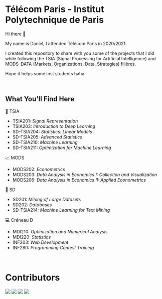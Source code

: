 # Télécom Paris - Institut Polytechnique de Paris

Hi there 👋

My name is Daniel, I attended Télécom Paris in 2020/2021.

I created this repository to share with you some of the projects that I did while following the TSIA (Signal Processing for Artificial Intelligence) and MODS-DATA (Markets, Organizations, Data, Strategies) filières.

Hope it helps some lost students haha

<br>

## What You'll Find Here

🧠 TSIA

- TSIA201: *Signal Representation*
- TSIA203: *Introduction to Deep Learning*
- SD-TSIA204: *Statistics: Linear Models*
- SD-TSIA205: *Advanced Statistics*
- SD-TSIA210: *Machine Learning*
- SD-TSIA211: *Optimization for Machine Learning*

📈 MODS

- MODS202: *Econometrics*
- MODS203: *Data Analysis in Economics I: Collection and Visualization*
- MODS206: *Data Analysis in Economics II: Applied Econometrics*

🎲 SD 

- SD201: *Mining of Large Datasets*
- SD202: *Databases*
- SD-TSIA214: *Machine Learning for Text Mining*

💻 Créneau D

- MDI210: *Optimization and Numerical Analysis*
- MDI220: *Statistics*
- INF203: *Web Development*
- INF280: *Programming Contest Training*

<br>

# Contributors

[![](https://avatars.githubusercontent.com/u/51557487?s=50&v=4)](https://github.com/daniel-deutsch)
[![](https://avatars.githubusercontent.com/u/36503832?s=50&v=4)](https://github.com/kevinkuhl)
[![](https://avatars.githubusercontent.com/u/29128981?s=50&v=4)](https://github.com/lucasbarretto)
[![](https://avatars.githubusercontent.com/u/30624187?s=50&v=4)](https://github.com/lucasagrizzi)
